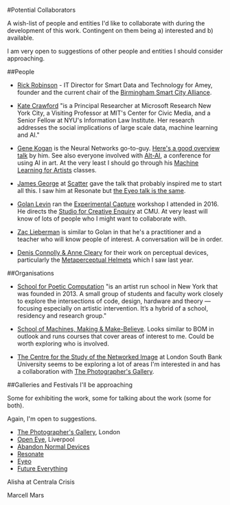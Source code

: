 #Potential Collaborators

A wish-list of people and entities I'd like to collaborate with during the development of this work. Contingent on them being a) interested and b) available. 

I am very open to suggestions of other people and entities I should consider approaching. 

##People

* [Rick Robinson](https://theurbantechnologist.com) - IT Director for Smart Data and Technology for Amey, founder and the current chair of the [Birmingham Smart City Alliance](https://birminghamsmartcityalliance.wordpress.com).

* [Kate Crawford](http://www.katecrawford.net) "is a Principal Researcher at Microsoft Research New York City, a Visiting Professor at MIT's Center for Civic Media, and a Senior Fellow at NYU's Information Law Institute. Her research addresses the social implications of large scale data, machine learning and AI."

* [Gene Kogan](http://www.genekogan.com) is the Neural Networks go-to-guy. [Here's a good overview talk](https://vimeo.com/180044029) by him. See also everyone involved with [Alt-AI](http://alt-ai.net), a conference for using AI in art. At the very least I should go through his [Machine Learning for Artists]() classes.

*	[James George](http://jamesgeorge.org/) at [Scatter](http://scatter.nyc) gave the talk that probably inspired me to start all this. I saw him at Resonate but [the Eyeo talk is the same](https://vimeo.com/134973504). 

*	[Golan Levin](http://www.flong.com) ran the [Experimental Capture](http://golancourses.net/capture2016/) workshop I attended in 2016. He directs the [Studio for Creative Enquiry](http://studioforcreativeinquiry.org) at CMU. At very least will know of lots of people who I might want to collaborate with. 

* [Zac Lieberman](http://thesystemis.com/about/) is similar to Golan in that he's a practitioner and a teacher who will know people of interest. A conversation will be in order.

* [Denis Connolly & Anne Cleary](http://www.connolly-cleary.com) for their work on perceptual devices, particularly the [Metaperceptual Helmets](http://www.connolly-cleary.com/Home/helmets.html) which I saw last year. 

##Organisations

* [School for Poetic Computation](http://sfpc.io) "is an artist run school in New York that was founded in 2013. A small group of students and faculty work closely to explore the intersections of code, design, hardware and theory — focusing especially on artistic intervention. It’s a hybrid of a school, residency and research group."

* [School of Machines, Making & Make-Believe](http://schoolofma.org). Looks similar to BOM in outlook and runs courses that cover areas of interest to me. Could be worth exploring who is involved. 

*	[The Centre for the Study of the Networked Image](http://www.centreforthestudyof.net) at London South Bank University seems to be exploring a lot of areas I'm interested in and has a collaboration with [The Photographer's Gallery](http://thephotographersgallery.org.uk). 


##Galleries and Festivals I'll be approaching

Some for exhibiting the work, some for talking about the work (some for both). 

Again, I'm open to suggestions.

*	[The Photographer's Gallery](http://thephotographersgallery.org.uk), London
* [Open Eye](http://openeye.org.uk), Liverpool
* [Abandon Normal Devices](http://www.andfestival.org.uk)
* [Resonate](http://resonate.io)
* [Eyeo](http://eyeofestival.com)
* [Future Everything](http://futureeverything.org)

Alisha at Centrala
Crisis


Marcell Mars

